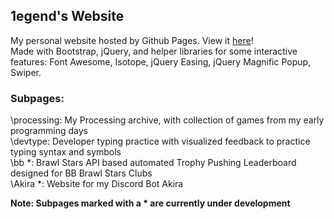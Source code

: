 ## 1egend's Website

My personal website hosted by Github Pages. View it [here](https://1e9end.github.io)!<br>
Made with Bootstrap, jQuery, and helper libraries for some interactive features: Font Awesome, Isotope, jQuery Easing, jQuery Magnific Popup, Swiper.

### Subpages:<br>
\processing: My Processing archive, with collection of games from my early programming days<br>
\devtype: Developer typing practice with visualized feedback to practice typing syntax and symbols <br>
\bb \*: Brawl Stars API based automated Trophy Pushing Leaderboard designed for BB Brawl Stars Clubs <br>
\Akira \*: Website for my Discord Bot Akira

**Note: Subpages marked with a * are currently under development**
